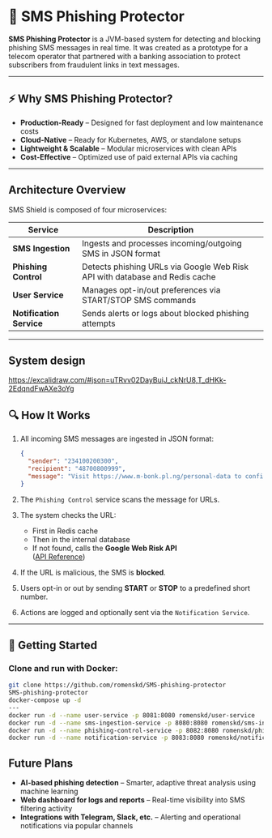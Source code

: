 # 📱 SMS Phishing Protector

**SMS Phishing Protector** is a JVM-based system for detecting and blocking phishing SMS messages in real time. It was created as a prototype for a telecom operator that partnered with a banking association to protect subscribers from fraudulent links in text messages.

---

## ⚡ Why SMS Phishing Protector?

- **Production-Ready** – Designed for fast deployment and low maintenance costs
- **Cloud-Native** – Ready for Kubernetes, AWS, or standalone setups
- **Lightweight & Scalable** – Modular microservices with clean APIs
- **Cost-Effective** – Optimized use of paid external APIs via caching

---

## Architecture Overview

SMS Shield is composed of four microservices:

| Service                  | Description                                                                 |
|--------------------------|-----------------------------------------------------------------------------|
| **SMS Ingestion**        | Ingests and processes incoming/outgoing SMS in JSON format                  |
| **Phishing Control**     | Detects phishing URLs via Google Web Risk API with database and Redis cache |
| **User Service**         | Manages opt-in/out preferences via START/STOP SMS commands                  |
| **Notification Service** | Sends alerts or logs about blocked phishing attempts                        |

---
## System design 
https://excalidraw.com/#json=uTRvv02DayBuiJ_ckNrU8,T_dHKk-2EdqndFwAXe3oYg
## 🔍 How It Works

1. All incoming SMS messages are ingested in JSON format:
    ```json
    {
      "sender": "234100200300",
      "recipient": "48700800999",
      "message": "Visit https://www.m-bonk.pl.ng/personal-data to confirm your info."
    }
    ```

2. The `Phishing Control` service scans the message for URLs.
3. The system checks the URL:
    - First in Redis cache
    - Then in the internal database
    - If not found, calls the **Google Web Risk API**  
      ([API Reference](https://cloud.google.com/web-risk/docs/reference/rest/v1eap1/TopLevel/evaluateUri))
4. If the URL is malicious, the SMS is **blocked**.
5. Users opt-in or out by sending **START** or **STOP** to a predefined short number.
6. Actions are logged and optionally sent via the `Notification Service`.

---

## 🚀 Getting Started

### Clone and run with Docker:

```bash
git clone https://github.com/romenskd/SMS-phishing-protector
SMS-phishing-protector
docker-compose up -d
--- 
docker run -d --name user-service -p 8081:8080 romenskd/user-service
docker run -d --name sms-ingestion-service -p 8080:8080 romenskd/sms-ingestion-service
docker run -d --name phishing-control-service -p 8082:8080 romenskd/phishing-control-service
docker run -d --name notification-service -p 8083:8080 romenskd/notification-service
```

##  Future Plans

-  **AI-based phishing detection** – Smarter, adaptive threat analysis using machine learning
-  **Web dashboard for logs and reports** – Real-time visibility into SMS filtering activity
-  **Integrations with Telegram, Slack, etc.** – Alerting and operational notifications via popular channels
